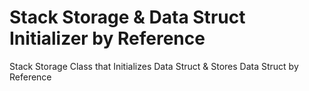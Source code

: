 # Stack Storage & Data Struct Initializer by Reference
Stack Storage Class that Initializes Data Struct & Stores Data Struct by Reference
